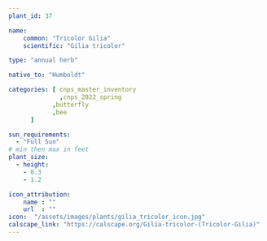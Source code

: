 ```yaml
---
plant_id: 37

name: 
    common: "Tricolor Gilia"  
    scientific: "Gilia tricolor"  

type: "annual herb"

native_to: "Humboldt"

categories: [ cnps_master_inventory
              ,cnps_2022_spring
            ,butterfly
            ,bee
      ]

sun_requirements:
  - "Full Sun"
# min then max in feet
plant_size:
  - height: 
    - 0.3
    - 1.2

icon_attribution:
    name : ""
    url  : ""
icon:  "/assets/images/plants/gilia_tricolor_icon.jpg"
calscape_link: "https://calscape.org/Gilia-tricolor-(Tricolor-Gilia)"
---
```


